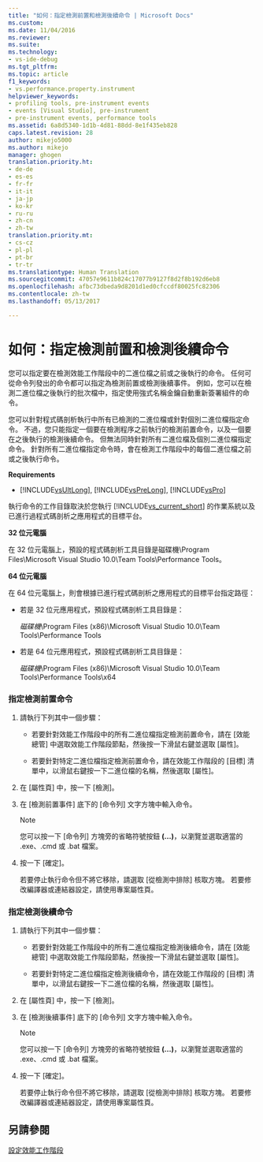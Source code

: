 ```yaml
---
title: "如何：指定檢測前置和檢測後續命令 | Microsoft Docs"
ms.custom: 
ms.date: 11/04/2016
ms.reviewer: 
ms.suite: 
ms.technology:
- vs-ide-debug
ms.tgt_pltfrm: 
ms.topic: article
f1_keywords:
- vs.performance.property.instrument
helpviewer_keywords:
- profiling tools, pre-instrument events
- events [Visual Studio], pre-instrument
- pre-instrument events, performance tools
ms.assetid: 6a8d5340-1d1b-4d81-88dd-8e1f435eb828
caps.latest.revision: 28
author: mikejo5000
ms.author: mikejo
manager: ghogen
translation.priority.ht:
- de-de
- es-es
- fr-fr
- it-it
- ja-jp
- ko-kr
- ru-ru
- zh-cn
- zh-tw
translation.priority.mt:
- cs-cz
- pl-pl
- pt-br
- tr-tr
ms.translationtype: Human Translation
ms.sourcegitcommit: 47057e9611b824c17077b9127f8d2f8b192d6eb8
ms.openlocfilehash: afbc73dbeda9d8201d1ed0cfccdf80025fc82306
ms.contentlocale: zh-tw
ms.lasthandoff: 05/13/2017

---
```

# <a name="how-to-specify-pre--and-post-instrument-commands"></a>如何：指定檢測前置和檢測後續命令
您可以指定要在檢測效能工作階段中的二進位檔之前或之後執行的命令。 任何可從命令列發出的命令都可以指定為檢測前置或檢測後續事件。 例如，您可以在檢測二進位檔之後執行的批次檔中，指定使用強式名稱金鑰自動重新簽署組件的命令。  
  
 您可以針對程式碼剖析執行中所有已檢測的二進位檔或針對個別二進位檔指定命令。 不過，您只能指定一個要在檢測程序之前執行的檢測前置命令，以及一個要在之後執行的檢測後續命令。 但無法同時針對所有二進位檔及個別二進位檔指定命令。 針對所有二進位檔指定命令時，會在檢測工作階段中的每個二進位檔之前或之後執行命令。  
  
 **Requirements**  
  
-   [!INCLUDE[vsUltLong](../code-quality/includes/vsultlong_md.md)], [!INCLUDE[vsPreLong](../code-quality/includes/vsprelong_md.md)], [!INCLUDE[vsPro](../code-quality/includes/vspro_md.md)]  
  
 執行命令的工作目錄取決於您執行 [!INCLUDE[vs_current_short](../code-quality/includes/vs_current_short_md.md)] 的作業系統以及已進行過程式碼剖析之應用程式的目標平台。  
  
 **32 位元電腦**  
  
 在 32 位元電腦上，預設的程式碼剖析工具目錄是磁碟機\Program Files\Microsoft Visual Studio 10.0\Team Tools\Performance Tools。  
  
 **64 位元電腦**  
  
 在 64 位元電腦上，則會根據已進行程式碼剖析之應用程式的目標平台指定路徑：  
  
-   若是 32 位元應用程式，預設程式碼剖析工具目錄是：  
  
     *磁碟機*\Program Files (x86)\Microsoft Visual Studio 10.0\Team Tools\Performance Tools  
  
-   若是 64 位元應用程式，預設程式碼剖析工具目錄是：  
  
     *磁碟機*\Program Files (x86)\Microsoft Visual Studio 10.0\Team Tools\Performance Tools\x64  
  
### <a name="to-specify-pre-instrument-commands"></a>指定檢測前置命令  
  
1.  請執行下列其中一個步驟：  
  
    -   若要針對效能工作階段中的所有二進位檔指定檢測前置命令，請在 [效能總管] 中選取效能工作階段節點，然後按一下滑鼠右鍵並選取 [屬性]。  
  
    -   若要針對特定二進位檔指定檢測前置命令，請在效能工作階段的 [目標] 清單中，以滑鼠右鍵按一下二進位檔的名稱，然後選取 [屬性]。  
  
2.  在 [屬性頁] 中，按一下 [檢測]。  
  
3.  在 [檢測前置事件] 底下的 [命令列] 文字方塊中輸入命令。  
  
    > [!NOTE]
    >  您可以按一下 [命令列] 方塊旁的省略符號按鈕 **(...)**，以瀏覽並選取適當的 .exe、.cmd 或 .bat 檔案。  
  
4.  按一下 [確定]。  
  
     若要停止執行命令但不將它移除，請選取 [從檢測中排除] 核取方塊。 若要修改編譯器或連結器設定，請使用專案屬性頁。  
  
### <a name="to-specify-post-instrument-commands"></a>指定檢測後續命令  
  
1.  請執行下列其中一個步驟：  
  
    -   若要針對效能工作階段中的所有二進位檔指定檢測後續命令，請在 [效能總管] 中選取效能工作階段節點，然後按一下滑鼠右鍵並選取 [屬性]。  
  
    -   若要針對特定二進位檔指定檢測後續命令，請在效能工作階段的 [目標] 清單中，以滑鼠右鍵按一下二進位檔的名稱，然後選取 [屬性]。  
  
2.  在 [屬性頁] 中，按一下 [檢測]。  
  
3.  在 [檢測後續事件] 底下的 [命令列] 文字方塊中輸入命令。  
  
    > [!NOTE]
    >  您可以按一下 [命令列] 方塊旁的省略符號按鈕 **(...)**，以瀏覽並選取適當的 .exe、.cmd 或 .bat 檔案。  
  
4.  按一下 [確定]。  
  
     若要停止執行命令但不將它移除，請選取 [從檢測中排除] 核取方塊。 若要修改編譯器或連結器設定，請使用專案屬性頁。  
  
## <a name="see-also"></a>另請參閱  
 [設定效能工作階段](../profiling/configuring-performance-sessions.md)
